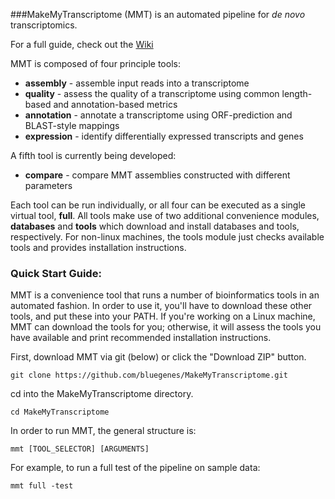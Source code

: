 ###MakeMyTranscriptome (MMT) is an automated pipeline for *de novo* transcriptomics.

For a full guide, check out the [Wiki](http://github.com/bluegenes/makeMyTranscriptome/wiki)



MMT is composed of four principle tools: 
- **assembly** - assemble input reads into a transcriptome
- **quality** - assess the quality of a transcriptome using common length-based and annotation-based metrics
- **annotation** - annotate a transcriptome using ORF-prediction and BLAST-style mappings
- **expression**  - identify differentially expressed transcripts and genes 

A fifth tool is currently being developed:
- **compare** - compare MMT assemblies constructed with different parameters

Each tool can be run individually, or all four can be executed as a single virtual tool, **full**. All tools make use of two additional convenience modules, **databases** and **tools** which download and install databases and tools, respectively. For non-linux machines, the tools module just checks available tools and provides installation instructions.


### Quick Start Guide:

MMT is a convenience tool that runs a number of bioinformatics tools in an automated fashion. In order to use it, you'll have to download these other tools, and put these into your PATH. If you're working on a Linux machine, MMT can download the tools for you; otherwise, it will assess the tools you have available and print recommended installation instructions.

First, download MMT via git (below) or click the "Download ZIP" button.
```
git clone https://github.com/bluegenes/MakeMyTranscriptome.git
```
cd into the MakeMyTranscriptome directory.
```
cd MakeMyTranscriptome
```

In order to run MMT, the general structure is:
```
mmt [TOOL_SELECTOR] [ARGUMENTS]  
``` 

For example, to run a full test of the pipeline on sample data:
```
mmt full -test
```



